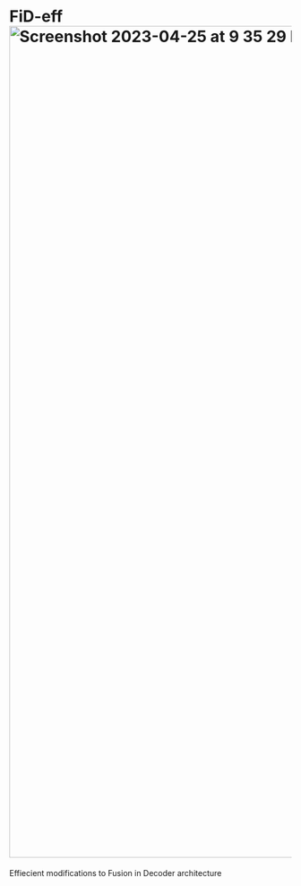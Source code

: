 # FiD-eff<img width="1484" alt="Screenshot 2023-04-25 at 9 35 29 PM" src="https://user-images.githubusercontent.com/59758578/234547767-41cdfd97-3ccb-4fe0-8c5d-545134c03310.png">
Effiecient modifications to Fusion in Decoder architecture
